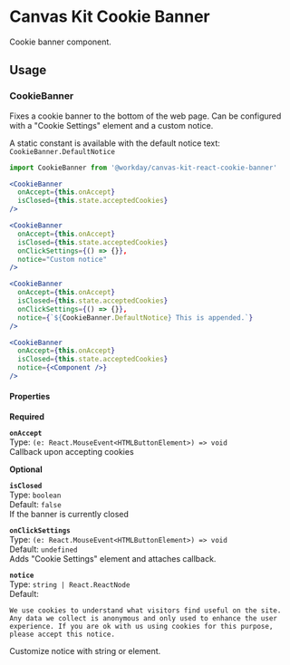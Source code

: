 # Canvas Kit Cookie Banner

Cookie banner component.

## Usage

### CookieBanner

Fixes a cookie banner to the bottom of the web page. Can be configured with a "Cookie Settings"
element and a custom notice.

A static constant is available with the default notice text: `CookieBanner.DefaultNotice`

```jsx
import CookieBanner from '@workday/canvas-kit-react-cookie-banner'

<CookieBanner
  onAccept={this.onAccept}
  isClosed={this.state.acceptedCookies}
/>

<CookieBanner
  onAccept={this.onAccept}
  isClosed={this.state.acceptedCookies}
  onClickSettings={() => {}},
  notice="Custom notice"
/>

<CookieBanner
  onAccept={this.onAccept}
  isClosed={this.state.acceptedCookies}
  onClickSettings={() => {}},
  notice={`${CookieBanner.DefaultNotice} This is appended.`}
/>

<CookieBanner
  onAccept={this.onAccept}
  isClosed={this.state.acceptedCookies}
  notice={<Component />}
/>
```

#### Properties

**Required**

**`onAccept`**  
Type: `(e: React.MouseEvent<HTMLButtonElement>) => void`  
Callback upon accepting cookies

**Optional**

**`isClosed`**  
Type: `boolean`  
Default: `false`  
If the banner is currently closed

**`onClickSettings`**  
Type: `(e: React.MouseEvent<HTMLButtonElement>) => void`  
Default: `undefined`  
Adds "Cookie Settings" element and attaches callback.

**`notice`**  
Type: `string | React.ReactNode`  
Default:

```
We use cookies to understand what visitors find useful on the site. Any data we collect is anonymous and only used to enhance the user experience. If you are ok with us using cookies for this purpose, please accept this notice.
```

Customize notice with string or element.
